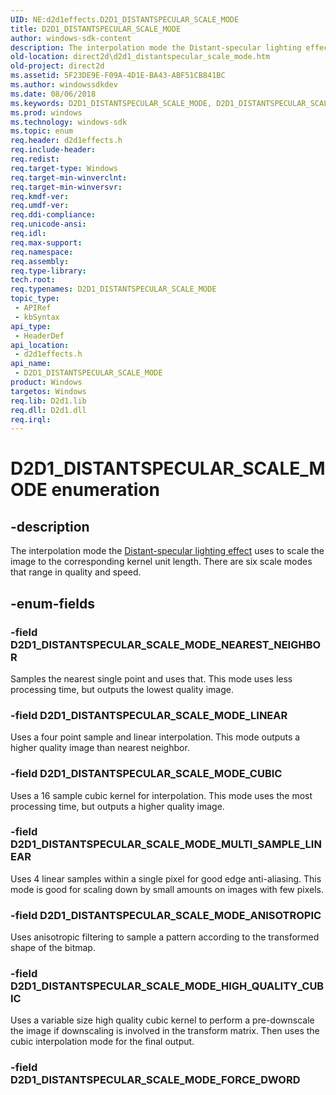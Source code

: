 ```yaml
---
UID: NE:d2d1effects.D2D1_DISTANTSPECULAR_SCALE_MODE
title: D2D1_DISTANTSPECULAR_SCALE_MODE
author: windows-sdk-content
description: The interpolation mode the Distant-specular lighting effect uses to scale the image to the corresponding kernel unit length. There are six scale modes that range in quality and speed.
old-location: direct2d\d2d1_distantspecular_scale_mode.htm
old-project: direct2d
ms.assetid: 5F23DE9E-F09A-4D1E-BA43-ABF51CB841BC
ms.author: windowssdkdev
ms.date: 08/06/2018
ms.keywords: D2D1_DISTANTSPECULAR_SCALE_MODE, D2D1_DISTANTSPECULAR_SCALE_MODE enumeration [Direct2D], D2D1_DISTANTSPECULAR_SCALE_MODE_ANISOTROPIC, D2D1_DISTANTSPECULAR_SCALE_MODE_CUBIC, D2D1_DISTANTSPECULAR_SCALE_MODE_HIGH_QUALITY_CUBIC, D2D1_DISTANTSPECULAR_SCALE_MODE_LINEAR, D2D1_DISTANTSPECULAR_SCALE_MODE_MULTI_SAMPLE_LINEAR, D2D1_DISTANTSPECULAR_SCALE_MODE_NEAREST_NEIGHBOR, d2d1effects/D2D1_DISTANTSPECULAR_SCALE_MODE, d2d1effects/D2D1_DISTANTSPECULAR_SCALE_MODE_ANISOTROPIC, d2d1effects/D2D1_DISTANTSPECULAR_SCALE_MODE_CUBIC, d2d1effects/D2D1_DISTANTSPECULAR_SCALE_MODE_HIGH_QUALITY_CUBIC, d2d1effects/D2D1_DISTANTSPECULAR_SCALE_MODE_LINEAR, d2d1effects/D2D1_DISTANTSPECULAR_SCALE_MODE_MULTI_SAMPLE_LINEAR, d2d1effects/D2D1_DISTANTSPECULAR_SCALE_MODE_NEAREST_NEIGHBOR, direct2d.d2d1_distantspecular_scale_mode
ms.prod: windows
ms.technology: windows-sdk
ms.topic: enum
req.header: d2d1effects.h
req.include-header: 
req.redist: 
req.target-type: Windows
req.target-min-winverclnt: 
req.target-min-winversvr: 
req.kmdf-ver: 
req.umdf-ver: 
req.ddi-compliance: 
req.unicode-ansi: 
req.idl: 
req.max-support: 
req.namespace: 
req.assembly: 
req.type-library: 
tech.root: 
req.typenames: D2D1_DISTANTSPECULAR_SCALE_MODE
topic_type:
 - APIRef
 - kbSyntax
api_type:
 - HeaderDef
api_location:
 - d2d1effects.h
api_name:
 - D2D1_DISTANTSPECULAR_SCALE_MODE
product: Windows
targetos: Windows
req.lib: D2d1.lib
req.dll: D2d1.dll
req.irql: 
---
```


# D2D1_DISTANTSPECULAR_SCALE_MODE enumeration


## -description


The interpolation mode the <a href="https://msdn.microsoft.com/74D71A2D-8D1D-4FDE-898A-2D2F5A8D5D31">Distant-specular lighting effect</a> uses to scale the image to the corresponding kernel unit length. 
        There are six scale modes that range in quality and speed.


## -enum-fields




### -field D2D1_DISTANTSPECULAR_SCALE_MODE_NEAREST_NEIGHBOR

Samples the nearest single point and uses that. This mode uses less processing time, but outputs the lowest quality image.


### -field D2D1_DISTANTSPECULAR_SCALE_MODE_LINEAR

Uses a four point sample and linear interpolation. This mode outputs a higher quality image than nearest neighbor.


### -field D2D1_DISTANTSPECULAR_SCALE_MODE_CUBIC

Uses a 16 sample cubic kernel for interpolation. This mode uses the most processing time, but outputs a higher quality image.


### -field D2D1_DISTANTSPECULAR_SCALE_MODE_MULTI_SAMPLE_LINEAR

Uses 4 linear samples within a single pixel for good edge anti-aliasing. This mode is good for scaling down by small amounts on images with few pixels.


### -field D2D1_DISTANTSPECULAR_SCALE_MODE_ANISOTROPIC

Uses anisotropic filtering to sample a pattern according to the transformed shape of the bitmap.


### -field D2D1_DISTANTSPECULAR_SCALE_MODE_HIGH_QUALITY_CUBIC

Uses a variable size high quality cubic kernel to perform a pre-downscale the image if downscaling is involved in the transform matrix. 
          Then uses the cubic interpolation mode for the final output.


### -field D2D1_DISTANTSPECULAR_SCALE_MODE_FORCE_DWORD




